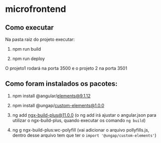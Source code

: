 # microfrontend

## Como executar

Na pasta raiz do projeto executar:

1. npm run build

2. npm run deploy

O projeto1 rodará na porta 3500 e o projeto 2 na porta 3501

## Como foram instalados os pacotes:

1.  npm install @angular/elements@9.1.12

2.  npm install @ungap/custom-elements@1.0.0

3.  ng add ngx-build-plus@11.0.0 (o ng add irá ajustar o angular.json para utilizar o ngx-build-plus, quando executar os comando `ng build`)

4.  ng g ngx-build-plus:wc-polyfill (vai adicionar o arquivo pollyfills.js, dentro desse arquivo tem que ter o `import '@ungap/custom-elements'`)
